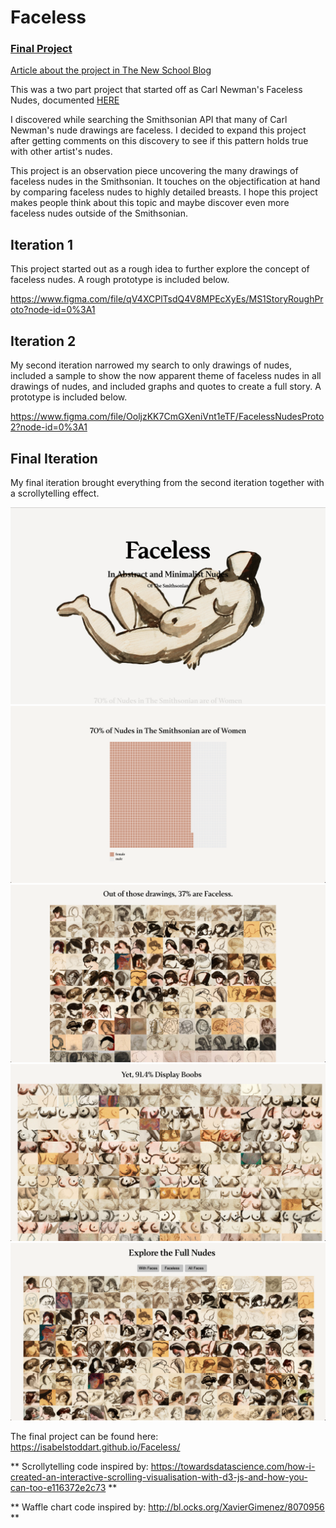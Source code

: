 # Faceless

### [Final Project](https://isabelstoddart.github.io/Faceless/)

[Article about the project in The New School Blog](https://blogs.newschool.edu/news/2021/02/ms-data-visualization-collaborates-with-the-smithsonian-museum-for-digital-archive-project/)

This was a two part project that started off as Carl Newman's Faceless Nudes, documented [HERE](https://github.com/isabelstoddart/MS1Qualitative/blob/main/README.md)

I discovered while searching the Smithsonian API that many of Carl Newman's nude drawings are faceless. I decided to expand this project after getting comments on this discovery to see if this pattern holds true with other artist's nudes. 

This project is an observation piece uncovering the many drawings of faceless nudes in the Smithsonian. It touches on the objectification at hand by comparing faceless nudes to highly detailed breasts. I hope this project makes people think about this topic and maybe discover even more faceless nudes outside of the Smithsonian. 

## Iteration 1

This project started out as a rough idea to further explore the concept of faceless nudes. A rough prototype is included below.

https://www.figma.com/file/qV4XCPlTsdQ4V8MPEcXyEs/MS1StoryRoughProto?node-id=0%3A1

## Iteration 2

My second iteration narrowed my search to only drawings of nudes, included a sample to show the now apparent theme of faceless nudes in all drawings of nudes, and included graphs and quotes to create a full story. A prototype is included below.

https://www.figma.com/file/OoljzKK7CmGXeniVnt1eTF/FacelessNudesProto2?node-id=0%3A1

## Final Iteration

My final iteration brought everything from the second iteration together with a scrollytelling effect. 

![](FacelessCover.png)
![](FNpic2.png)
![](FNpic3.png)
![](FNpic4.png)
![](FNpic5.png)

The final project can be found here: https://isabelstoddart.github.io/Faceless/

** Scrollytelling code inspired by: https://towardsdatascience.com/how-i-created-an-interactive-scrolling-visualisation-with-d3-js-and-how-you-can-too-e116372e2c73 
**

** Waffle chart code inspired by: http://bl.ocks.org/XavierGimenez/8070956 **
